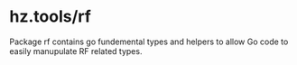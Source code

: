 # hz.tools/rf

Package rf contains go fundemental types and helpers to allow Go code to
easily manupulate RF related types.

